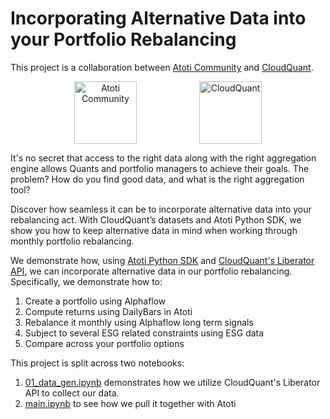 # Incorporating Alternative Data into your Portfolio Rebalancing

This project is a collaboration between [Atoti Community](https://www.atoti.io) and [CloudQuant](https://www.cloudquant.com/).  


<center><img src="https://data.atoti.io/notebooks/banners/AtotiCommunity.png" alt="Atoti Community" style="height: 100px;" hspace="50"></a></div><img src="https://data.atoti.io/notebooks/alt-data/img/CloudQuantPNGLogo.png" alt="CloudQuant" style="height: 100px;" hspace="50"></a></div></center>


It's no secret that access to the right data along with the right aggregation engine allows Quants and portfolio managers to achieve their goals. The problem? How do you find good data, and what is the right aggregation tool?  

Discover how seamless it can be to incorporate alternative data into your rebalancing act. With CloudQuant’s datasets and Atoti Python SDK, we show you how to keep alternative data in mind when working through monthly portfolio rebalancing.

We demonstrate how, using [Atoti Python SDK](https://docs.atoti.io/) and [CloudQuant's Liberator API](https://www.cloudquant.com/data-liberator/), we can incorporate alternative data in our portfolio rebalancing. Specifically, we demonstrate how to:

1. Create a portfolio using Alphaflow
2. Compute returns using DailyBars in Atoti
3. Rebalance it monthly using Alphaflow long term signals
4. Subject to several ESG related constraints using ESG data
5. Compare across your portfolio options

This project is split across two notebooks:

1. [01_data_gen.ipynb](./01_data_gen.ipynb) demonstrates how we utilize CloudQuant's Liberator API to collect our data.  
2. [main.ipynb](./main.ipynb) to see how we pull it together with Atoti